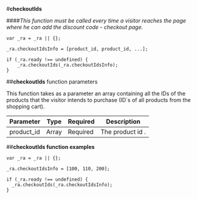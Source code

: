 #**checkoutIds**

####*This function must be called every time a visitor reaches the page where he can add the discount code - checkout page.*

    var _ra = _ra || {};
    
	_ra.checkoutIdsInfo = [product_id, product_id, ...];
	
	if (_ra.ready !== undefined) {
		_ra.checkoutIds(_ra.checkoutIdsInfo);
	}
	
##**checkoutIds** function parameters

This function takes as a parameter an array containing all the IDs of the products that the visitor intends to purchase (ID`s of all products from the shopping cart).

|    **Parameter**    |    **Type**    |    **Required**    |    **Description**    |
|---|---|---|---|
|  product_id  |  Array  |  Required  |  The product id .  |


##**checkoutIds function examples**

	var _ra = _ra || {};
	
	_ra.checkoutIdsInfo = [100, 110, 200];
	
	if (_ra.ready !== undefined) {
	  _ra.checkoutIds(_ra.checkoutIdsInfo);
	}
